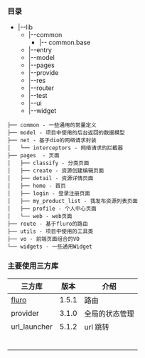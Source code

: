 ### 目录
- |--lib
    * |--common
		* |-- common.base
	* |--entry
	* |--model
	* |--pages
	* |--provide
	* |--res
	* |--router
	* |--test
	* |--ui
	* |--widget


```
├── common - 一些通用的常量定义
├── model - 项目中使用的后台返回的数据模型
├── net - 基于dio的网络请求封装
│   └── interceptors - 网络请求的拦截器
├── pages  - 页面
│   ├── classify - 分类页面
│   ├── create - 资源创建编辑页面
│   ├── detail - 资源详情页面
│   ├── home - 首页
│   ├── login - 登录注册页面
│   ├── my_product_list - 我发布资源列表页面
│   ├── profile - 个人中心页面
│   └── web - web页面
├── route - 基于fluro的路由
├── utils - 项目中使用的工具类
├── vo - 前端页面组合的VO
└── widgets - 一些通用Widget
```


### 主要使用三方库

|三方库			|版本	|介绍			|
|--				|--		|--				|
|[fluro]()			|1.5.1	|路由			|
|provider		|3.1.0	|全局的状态管理	|
|url_launcher	|5.1.2	|url 跳转		|
|				|		|				|
|				|		|				|
|				|		|				|
|				|		|				|
|				|		|				|
|				|		|				|

